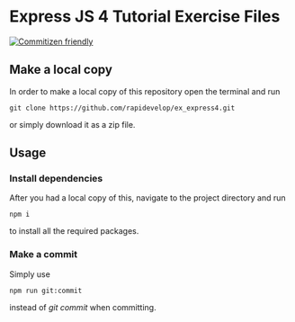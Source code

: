 # Express JS 4 Tutorial Exercise Files

[![Commitizen friendly](https://img.shields.io/badge/commitizen-friendly-brightgreen.svg)](http://commitizen.github.io/cz-cli/)

## Make a local copy

In order to make a local copy of this repository open the terminal and run

```
git clone https://github.com/rapidevelop/ex_express4.git
```

or simply download it as a zip file.

## Usage

### Install dependencies

After you had a local copy of this, navigate to the project directory and run

```
npm i
```

to install all the required packages.

### Make a commit

Simply use

```
npm run git:commit
```

instead of _git commit_ when committing.
